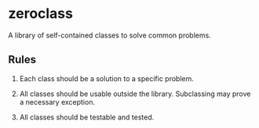 zeroclass
=========

A library of self-contained classes to solve common problems.

Rules
-----

 1. Each class should be a solution to a specific problem.

 2. All classes should be usable outside the library. Subclassing
    may prove a necessary exception.

 3. All classes should be testable and tested.